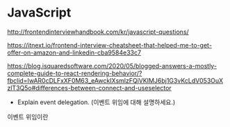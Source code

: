# JavaScript

<http://frontendinterviewhandbook.com/kr/javascript-questions/>

<https://itnext.io/frontend-interview-cheatsheet-that-helped-me-to-get-offer-on-amazon-and-linkedin-cba9584e33c7>

<https://blog.isquaredsoftware.com/2020/05/blogged-answers-a-mostly-complete-guide-to-react-rendering-behavior/?fbclid=IwAR0cDLFxXF0M63_eAwckIXsmlzFQjVKIMJ6bj1G3vKcLdV053OuXzlT3Q5o#differences-between-connect-and-useselector>

* Explain event delegation. (이벤트 위임에 대해 설명하세요.)

이벤트 위임이란
